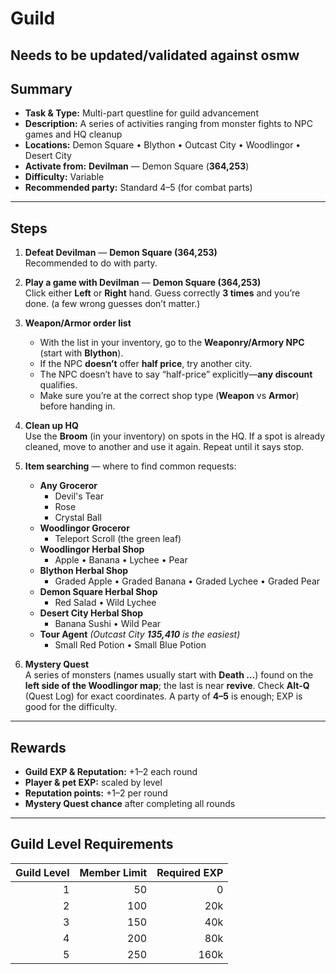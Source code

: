 # Guild

## Needs to be updated/validated against osmw


## Summary
- **Task & Type:** Multi-part questline for guild advancement
- **Description:** A series of activities ranging from monster fights to NPC games and HQ cleanup
- **Locations:** Demon Square • Blython • Outcast City • Woodlingor • Desert City
- **Activate from:** **Devilman** — Demon Square (**364,253**)
- **Difficulty:** Variable
- **Recommended party:** Standard 4–5 (for combat parts)

---

## Steps

1. **Defeat Devilman** — **Demon Square (364,253)**  
   Recommended to do with party.

2. **Play a game with Devilman** — **Demon Square (364,253)**  
   Click either **Left** or **Right** hand. Guess correctly **3 times** and you’re done. (a few wrong guesses don’t matter.)

3. **Weapon/Armor order list**  
    - With the list in your inventory, go to the **Weaponry/Armory NPC** (start with **Blython**).  
    - If the NPC **doesn’t** offer **half price**, try another city.  
    - The NPC doesn’t have to say “half-price” explicitly—**any discount** qualifies.  
    - Make sure you’re at the correct shop type (**Weapon** vs **Armor**) before handing in.

4. **Clean up HQ**  
   Use the **Broom** (in your inventory) on spots in the HQ. If a spot is already cleaned, move to another and use it again. Repeat until it says stop.

5. **Item searching** — where to find common requests:
    - **Any Groceror**  
        - Devil's Tear  
        - Rose  
        - Crystal Ball
    - **Woodlingor Groceror**  
        - Teleport Scroll (the green leaf)
    - **Woodlingor Herbal Shop**  
        - Apple • Banana • Lychee • Pear
    - **Blython Herbal Shop**  
        - Graded Apple • Graded Banana • Graded Lychee • Graded Pear
    - **Demon Square Herbal Shop**  
        - Red Salad • Wild Lychee
    - **Desert City Herbal Shop**  
        - Banana Sushi • Wild Pear
    - **Tour Agent** *(Outcast City **135,410** is the easiest)*  
        - Small Red Potion • Small Blue Potion

6. **Mystery Quest**  
   A series of monsters (names usually start with **Death …**) found on the **left side of the Woodlingor map**; the last is near **revive**. Check **Alt-Q** (Quest Log) for exact coordinates. A party of **4–5** is enough; EXP is good for the difficulty.

---

## Rewards
- **Guild EXP & Reputation:** +1–2 each round  
- **Player & pet EXP:** scaled by level  
- **Reputation points:** +1–2 per round  
- **Mystery Quest chance** after completing all rounds  

---

## Guild Level Requirements
| Guild Level | Member Limit | Required EXP |
|-----------: |------------: |-------------:|
| 1 | 50  | 0 |
| 2 | 100 | 20k |
| 3 | 150 | 40k |
| 4 | 200 | 80k |
| 5 | 250 | 160k |
